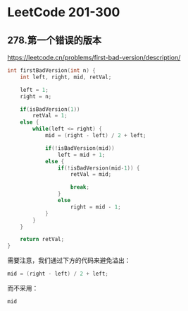 # LeetCode 201-300



## 278.第一个错误的版本

https://leetcode.cn/problems/first-bad-version/description/

```c
int firstBadVersion(int n) {
    int left, right, mid, retVal;

    left = 1;
    right = n;

    if(isBadVersion(1))
        retVal = 1;
    else {
        while(left <= right) {
            mid = (right - left) / 2 + left;

            if(!isBadVersion(mid))
                left = mid + 1;
            else {
                if(!isBadVersion(mid-1)) {
                    retVal = mid;

                    break;
                }
                else
                    right = mid - 1;
            }
        }
    }

    return retVal;
}
```

需要注意，我们通过下方的代码来避免溢出：

```c
mid = (right - left) / 2 + left;
```

而不采用：

```c
mid 
```

